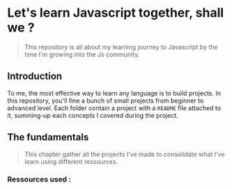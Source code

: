 # Let's learn Javascript together, shall we ?
> This repository is all about my learning journey to Javascript by the time I'm growing into the Js community. 

## Introduction 
To me, the most effective way to learn any language is to build projects. In this repository, you'll fine a bunch of small projects from beginner to advanced level. Each folder contain a project with a `README` file attached to it, summing-up each concepts I covered during the project. 

## The fundamentals
> This chapter gather all the projects I've made to consolidate what I've learn using different ressources. 

### Ressources used :



